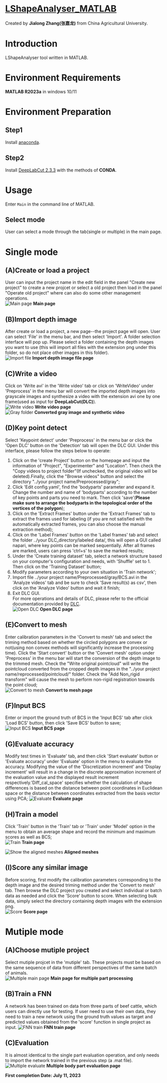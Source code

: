 # **[LShapeAnalyser_MATLAB](https://gitee.com/kznd/lshape-analyser/tree/master)** #
Created by **Jialong Zhang(张嘉龙)**  from China Agricultural University.  
# Introduction #
LShapeAnalyser tool written in MATLAB.
# Environment Requirements #
**MATLAB R2023a** in windows 10/11
# Environment Preparation #
## Step1 ##
Install [anaconda](https://www.anaconda.com/data-science-platform).
## Step2 ##
Install [DeepLabCut 2.3.3](https://github.com/DeepLabCut/DeepLabCut/blob/main/docs/installation.md) with the methods of **CONDA**.
# Usage #
Enter `Main` in the command line of MATLAB.
## Select mode ##
User can select a mode through the tab(single or multiple) in the main page. 
# Single mode #
## (A)Create or load a project
User can input the project name in the edit field in the panel "Create new project" to create a new projcet or select a old project then load in the panel "Operate old project" where can also do some other management operations.  
![Main page](Fig/Main_page.png)
 **Main page** 
  
## (B)Import depth image ##
After create or load a project, a new page--the project page will open. User can select 'File' in the menu bar, and then select 'Import'. A folder selection interface will pop up. Please select a folder containing the depth images you want to use (this will import all files with the extension png under this folder, so do not place other images in this folder).  
![Import file](Fig/Import%20file.png)
 **Import depth image file page**  
  
## (C)Write a video ##
Click on 'Write avi' in the 'Write video' tab or click on 'WriteVideo' under 'Preprocess' in the menu bar will convert the imported depth images into grayscale images and synthesize a video with the extension avi one by one frame(used as input for **DeepLabCut(DLC)**).  
![Write video](Fig/Write%20video.png)
 **Write video page**  
![Gray folder](Fig/gray_and_video.png)
 **Converted gray image and synthetic video**  
  
## (D)Key point detect ##
Select 'Keypoint detect' under 'Preprocess' in the menu bar or click the 'Open DLC' button on the 'Detection' tab will open the DLC GUI. Under this interface, please follow the steps below to operate:  
1. Click on the 'create Project' button on the homepage and input the information of "Project", "Experimenter" and "Location". Then check the "Copy videos to project folder"(If unchecked, the original video will be deleted).Finally, click the "Browse videos" button and select the directory "../your project name/Preprocessed/gray";  
2. Click 'Edit config.yaml', find the 'bodyparts' parameter and expand it. Change the number and name of 'bodyparts' according to the number of key points and parts you need to mark. Then click 'save'(**Please make sure to arrange the bodyparts in the topological order of the vertices of the polygon**);  
3. Click on the 'Extract Frames' button under the 'Extract Frames' tab to extract the frames used for labeling (if you are not satisfied with the automatically extracted frames, you can also choose the manual extraction method);  
4. Click on the 'Label Frames' button on the 'Label frames' tab and select the folder ../your DLC_directory/labeled data/<the unique directory>, this will open a GUI called napari, where key points can be marked sequentially. After all frames are marked, users can press 'ctrl+s' to save the marked results;  
5. Under the 'Create training dataset' tab, select a network structure based on your computer's configuration and needs, with 'Shuffle' set to 1. Then click on the 'Training Dataset' button;  
6. Modify parameters according to your own situation in 'Train network';  
7. Import file ../your project name/Preprocessed/gray/BCS.avi in the 'Analyze videos' tab and be sure to check 'Save result(s) as csv', then click on the 'Analyze Video' button and wait it finish;  
8. Exit DLC GUI.  
For more operations and details of DLC, please refer to the official documentation provided by [DLC](https://github.com/DeepLabCut/DeepLabCut/blob/main/docs/).  
![Open DLC](Fig/Open%20DLC.png)
 **Open DLC page**  
  
## (E)Convert to mesh ##
Enter calibration parameters in the 'Convert to mesh' tab and select the triming method based on whether the circled polygons are convex or not(using non convex methods will significantly increase the processing time). Click the 'Start convert' button or the 'Convert mesh' option under 'Preprocess' in the menu bar will start the conversion of the depth image to the trimmed mesh. Check the "Write original pointcloud" will write the pointcloud converted from the cropped depth images in the "../your project name/reprocessed/pointcloud/" folder. Check the "Add Non_rigid transform" will cause the mesh to perform non-rigid registration towards the point cloud;  
![Convert to mesh](Fig/Convert_to_mesh.png)
 **Convert to mesh page**  
  
## (F)Input BCS ##
Enter or import the ground truth of BCS in the 'Input BCS' tab after click 'Load BCS' button, then click 'Save BCS' button to save;  
![Input BCS](Fig/Input%20truth.png)
 **Input BCS page**  
  
## (G)Evaluate accuracy ##
Modify test times in 'Evaluate' tab, and then click 'Start evaluate' button or 'Evaluate accuracy' under 'Evaluate' option in the menu to evaluate the accuracy. Modifying the value of the 'Discretization increment' and 'Display increment' will result in a change in the discrete approximation increment of the evaluation value and the displayed result increment respectively.'Diff_cal_space' specifies whether the calculation of shape differences is based on the distance between point coordinates in Euclidean space or the distance between coordinates extracted from the basis vector using PCA;
![Evaluate](Fig/Evaluate.png)
 **Evaluate page**  
  
## (H)Train a model ##
Click 'Train' button in the 'Train' tab or 'Train' under 'Model' option in the menu to obtain an average shape and record the minimum and maximum scores as well as BCS;  
![Train](Fig/Train.png)
 **Train page**  
  
![Show the aligned meshes](Fig/alignmesh.gif)
 **Aligned meshes**  
  
## (I)Score any similar image ##
Before scoring, first modify the calibration parameters corresponding to the depth image and the desired triming method under the 'Convert to mesh' tab. Then browse the DLC project you created and select individual or batch data as needed and click the 'Score' button to score. When selecting bulk data, simply select the directory containing depth images with the extension png.  
![Score](Fig/Score.png)
 **Score page**  
  
# Mutiple mode #
## (A)Choose mutiple project ##
Select mutiple projcet in the 'mutiple' tab. These projects must be based on the same sequence of data from different perspectives of the same batch of animals.   
![Multiple main page](Fig/Mutiple_main_page.png)
 **Main page for multiple part processing**  
  
## (B)Train a FNN ##
A network has been trained on data from three parts of beef cattle, which users can directly use for testing. If user need to use their own data, they need to train a new network using the ground truth values as target and predicted values obtained from the 'score' function in single project as input.
![FNN train](Fig/FNN_train.png)
 **FNN train page**  
  
## (C)Evaluation ##
It is almost identical to the single part evaluation operation, and only needs to import the network trained in the previous step (a .mat file).  
![Multiple evaluate](Fig/Mutiple_evaluate.png)
 **Multiple body part evaluation page**  
  
**First completion Date: July 11, 2023**  
